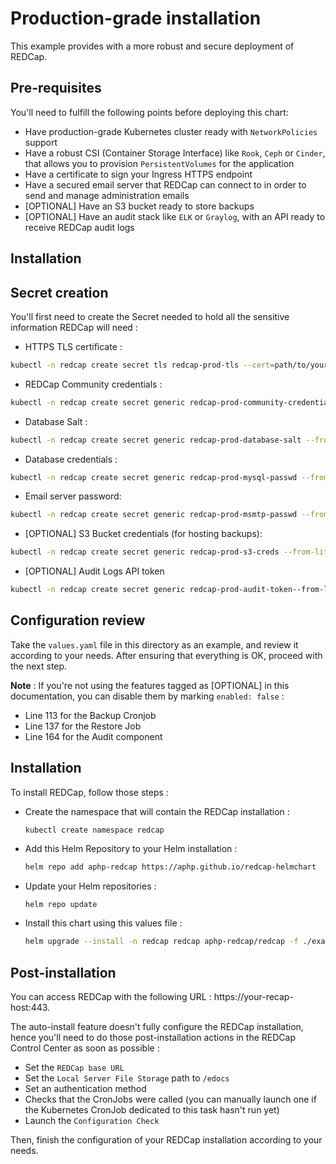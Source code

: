 # Production-grade installation

This example provides with a more robust and secure deployment of REDCap.

## Pre-requisites

You'll need to fulfill the following points before deploying this chart:
- Have production-grade Kubernetes cluster ready with `NetworkPolicies` support
- Have a robust CSI (Container Storage Interface) like `Rook`, `Ceph` or `Cinder`, that allows you to provision `PersistentVolumes` for the application
- Have a certificate to sign your Ingress HTTPS endpoint
- Have a secured email server that REDCap can connect to in order to send and manage administration emails
- [OPTIONAL] Have an S3 bucket ready to store backups
- [OPTIONAL] Have an audit stack like `ELK` or `Graylog`, with an API ready to receive REDCap audit logs

## Installation

## Secret creation

You'll first need to create the Secret needed to hold all the sensitive information REDCap will need :

- HTTPS TLS certificate : 
```sh
kubectl -n redcap create secret tls redcap-prod-tls --cert=path/to/your/cert/file --key=path/to/your/key/file 
```
- REDCap Community credentials : 
```sh
kubectl -n redcap create secret generic redcap-prod-community-credentials --from-literal USERNAME='my-username' --from-literal PASSWORD='my-password'
```
- Database Salt : 
```sh
kubectl -n redcap create secret generic redcap-prod-database-salt --from-literal salt='generated-salt'
```
- Database credentials : 
```sh
kubectl -n redcap create secret generic redcap-prod-mysql-passwd --from-literal mysql-password='generated-mysql-password'
```
- Email server password: 
```sh
kubectl -n redcap create secret generic redcap-prod-msmtp-passwd --from-literal MAIL_PASSWORD='mail-server-password'
```
- [OPTIONAL] S3 Bucket credentials (for hosting backups): 
```sh
kubectl -n redcap create secret generic redcap-prod-s3-creds --from-literal ACCESS_KEY_ID='s3-access-key-id' --from-literal SECRET_ACCESS_KEY='s3-secret-access-key'
```
- [OPTIONAL] Audit Logs API token
```sh
kubectl -n redcap create secret generic redcap-prod-audit-token--from-literal TOKEN='logs-api-token'
```

## Configuration review
Take the `values.yaml` file in this directory as an example, and review it according to your needs.
After ensuring that everything is OK, proceed with the next step.

**Note** : If you're not using the features tagged as [OPTIONAL] in this documentation, you can disable them by marking `enabled: false` :
- Line 113 for the Backup Cronjob
- Line 137 for the Restore Job
- Line 164 for the Audit component

## Installation
To install REDCap, follow those steps :

- Create the namespace that will contain the REDCap installation : 
  ```
  kubectl create namespace redcap
  ```
- Add this Helm Repository to your Helm installation : 
  ```sh
  helm repo add aphp-redcap https://aphp.github.io/redcap-helmchart
  ```
- Update your Helm repositories :
  ```sh
  helm repo update
  ```
- Install this chart using this values file : 
  ```sh
  helm upgrade --install -n redcap redcap aphp-redcap/redcap -f ./examples/production/values.yaml --wait --wait-for-jobs
  ```

## Post-installation
You can access REDCap with the following URL : https://your-recap-host:443.

The auto-install feature doesn't fully configure the REDCap installation, hence you'll need to do those post-installation actions in the REDCap Control Center as soon as possible : 
- Set the `REDCap base URL`
- Set the `Local Server File Storage` path to `/edocs`
- Set an authentication method
- Checks that the CronJobs were called (you can manually launch one if the Kubernetes CronJob dedicated to this task hasn't run yet)
- Launch the `Configuration Check`

Then, finish the configuration of your REDCap installation according to your needs.